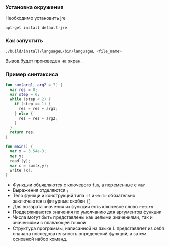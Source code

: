 ### Установка окружения
Необходимо установить jre
```sh
apt-get install default-jre
```
### Как запустить
```sh
./build/install/languageL/bin/languageL <file_name>
```
Вывод будет произведен на экран.

### Пример синтаксиса
```kotlin
fun sum(arg1, arg2 = 7) {
  var res = 0;
  var step = 0;
  while (step < 2) {
    if (step == 1) {
      res = res + arg1;
    } else {
      res = res + arg2;
    }
  }
  return res;
}

fun main() {
  var x = 3.54e-3;
  var y;
  read (y);
  var c = sum(x,y);
  write (x);
}
```
- Функции объявляются с ключевого `fun`, а переменные с `var`
- Выражения отделяются `;`
- Тело функци и конструкций типа `if` и `while` обязательно заключаются в фигурные скобки `{}`
- Для возврата значения из функции есть ключевое слово `return`
- Поддерживаются значения по умолчанию для аргументов функции
- Числа могут быть представлены как целыми значениями, так и значениями с плавающей точкой
- Структура программы, написанной на языке L представляет из себя сначала последовательность определений функций, а затем основной набор команд.


